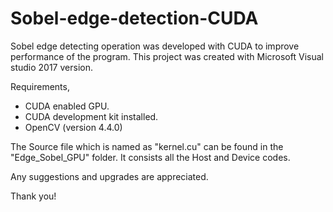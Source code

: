 # Sobel-edge-detection-CUDA

Sobel edge detecting operation was developed with CUDA to improve performance of the program.
This project was created with Microsoft Visual studio 2017 version.

Requirements,
  * CUDA enabled GPU.
  * CUDA development kit installed.
  * OpenCV (version 4.4.0)
 
 The Source file which is named as "kernel.cu" can be found in the "Edge_Sobel_GPU" folder.
 It consists all the Host and Device codes.
 
 Any suggestions and upgrades are appreciated.
 
 Thank you!
